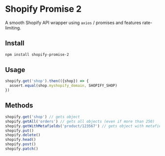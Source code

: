 # Shopify Promise 2

A smooth Shopify API wrapper using `axios` / promises and features rate-limiting.

## Install

```bash
npm install shopify-promise-2
```

## Usage

```js
shopify.get('shop').then(({shop}) => {
  assert.equal(shop.myshopify_domain, SHOPIFY_SHOP)
})
```

## Methods

```js
shopify.get('shop') // gets object
shopify.getAll('orders') // gets all objects (even if more than 250)
shopify.getWithMetafields('product/123567') // gets object with metafields
shopify.put()
shopify.delete()
shopify.head()
shopify.post()
shopify.patch()
```
